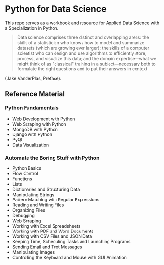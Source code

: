 # Python for Data Science
This repo serves as a workbook and resource for Applied Data Science with a Specialization in Python. 

> Data science comprises three distinct and overlapping areas: the skills of a statistician who knows how to model and summarize datasets (which are growing ever larger); the skills of a computer scientist who can design and use algorithms to efficiently store, process, and visualize this data; and the domain expertise—what we might think of as "classical" training in a subject—necessary both to formulate the right questions and to put their answers in context

(Jake VanderPlas, Preface). 

## Reference Material 

### Python Fundamentals
* Web Development with Python 
* Web Scraping with Python
* MongoDB with Python 
* Django with Python 
* PyQt 
* Data Visualization 

### Automate the Boring Stuff with Python 
* Python Basics 
* Flow Control 
* Functions 
* Lists 
* Dictionaries and Structuring Data 
* Manipulating Strings 
* Pattern Matching with Regular Expressions 
* Reading and Writing Files 
* Organizing Files 
* Debugging 
* Web Scraping 
* Working with Excel Spreadsheets 
* Working with PDF and Word Documents 
* Working with CSV Files and JSON Data 
* Keeping Time, Scheduling Tasks and Launching Programs 
* Sending Email and Text Messages 
* Manipulating Images 
* Controlling the Keyboard and Mouse with GUI Animation 
